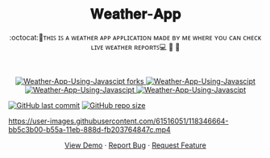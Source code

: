 <h1 align="center">𝐖𝐞𝐚𝐭𝐡𝐞𝐫-𝐀𝐩𝐩</h1>
<p align="center">:octocat:🌟ᴛʜɪꜱ ɪꜱ ᴀ ᴡᴇᴀᴛʜᴇʀ ᴀᴘᴘ ᴀᴘᴘʟɪᴄᴀᴛɪᴏɴ ᴍᴀᴅᴇ ʙʏ ᴍᴇ ᴡʜᴇʀᴇ ʏᴏᴜ ᴄᴀɴ ᴄʜᴇᴄᴋ ʟɪᴠᴇ ᴡᴇᴀᴛʜᴇʀ ʀᴇᴘᴏʀᴛꜱ💻 🎯 🚀  <p><br>
<a href="https://github.com/ashish2030/Weather-App-Using-Javascipt/fork" target="blank">

<p align="center">
  <a href="https://github.com/ashish2030/Weather-App-Using-Javascipt/fork" target="blank">
  <img src="https://img.shields.io/github/forks/ashish2030/Weather-App-Using-Javascipt?style=flat-square" alt="Weather-App-Using-Javascipt forks"/>
</a>
<a href="https://github.com/ashish2030/Weather-App-Using-Javascipt/stargazers" target="blank">
<img src="https://img.shields.io/github/stars/ashish2030/Weather-App-Using-Javascipt?style=flat-square" alt="Weather-App-Using-Javascipt"/>
</a>
<a href="https://github.com/ashish2030/Weather-App-Using-Javascipt/issues" target="blank">
<img src="https://img.shields.io/github/issues/ashish2030/Weather-App-Using-Javascipt?style=flat-square" alt="Weather-App-Using-Javascipt"/>
</a>
<a href="https://github.com/ashish2030/Weather-App-Using-Javascipt/pulls" target="blank">
<img src="https://img.shields.io/github/issues-pr/ashish2030/Weather-App-Using-Javascipt?style=flat-square" alt="Weather-App-Using-Javascipt"/>
</a>
  </p>
  
[![GitHub last commit](https://img.shields.io/github/last-commit/ashish2030/Weather-App-Using-Javascipt)](https://github.com/ashish2030/Weather-App-Using-Javascipt/commits/master)
[![GitHub repo size](https://img.shields.io/github/repo-size/ashish2030/Weather-App-Using-Javascipt)](https://github.com/ashish2030/Weather-App-Using-Javascipt/archive/master.zip)
 
https://user-images.githubusercontent.com/61516051/118346664-bb5c3b00-b55a-11eb-888d-fb203764847c.mp4

<p align="center">
    <a href="https://ashish2030.github.io/Weather-App-Using-Javascipt/" target="blank">View Demo</a>
    ·
    <a href="https://github.com/ashish2030/Weather-App-Using-Javascipt/issues/new/choose">Report Bug</a>
    ·
    <a href="https://github.com/ashish2030/Weather-App-Using-Javascipt/issues/new/choose">Request Feature</a>
</p>
